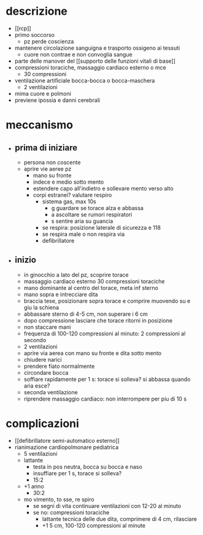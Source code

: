# descrizione
- [[rcp]]
- primo soccorso
	- pz perde coscienza
- mantenere circolazione sanguigna e trasporto ossigeno ai tessuti
	- cuore non contrae e non convoglia sangue
- parte delle manover del [[supporto delle funzioni vitali di base]]
- compressioni toraciche, massaggio cardiaco esterno o mce
	- 30 compressioni
- ventilazione artificiale bocca-bocca o bocca-maschera
	- 2 ventilazioni
- mima cuore e polmoni
- previene ipossia e danni cerebrali

# meccanismo
- ## prima di iniziare
	- persona non coscente
	- aprire vie aeree pz
		- mano su fronte
		- indece e medio sotto mento
		- estendere capo all'indietro e sollevare mento verso alto
		- corpi estranei? valutare respiro
			- sistema gas, max 10s
				- g guardare se torace alza e abbassa
				- a ascoltare se rumori respiratori
				- s sentire aria su guancia
			- se respira: posizione laterale di sicurezza e 118
			- se respira male o non respira via
			- defibrillatore
- ## inizio
	- in ginocchio a lato del pz, scoprire torace
	- massaggio cardiaco esterno 30 compressioni toraciche
	- mano dominante al centro del torace, meta inf sterno
	- mano sopra e intrecciare dita
	- braccia tese, posizionare sopra torace e comprire muovendo su e giu la schiena
	- abbassare sterno di 4-5 cm, non superare i 6 cm
	- dopo compressione lasciare che torace ritorni in posizione
	- non staccare mani
	- frequenza di 100-120 compressioni al minuto: 2 compressioni al secondo
	- 2 ventilazioni
	- aprire via aerea con mano su fronte e dita sotto mento
	- chiudere narici
	- prendere fiato normalmente
	- circondare bocca
	- soffiare rapidamente per 1 s: torace si solleva? si abbassa quando aria esce?
	- seconda ventilazione
	- riprendere massaggio cardiaco: non interrompere per piu di 10 s

# complicazioni
- [[defibrillatore semi-automatico esterno]]
- rianimazione cardiopolmonare pediatrica
	- 5 ventilazioni
	- lattante
		- testa in pos neutra, bocca su bocca e naso
		- insuffiare per 1 s, torace si solleva?
		- 15:2
	- +1 anno
		- 30:2
	- mo vimento, to sse, re spiro
		- se segni di vita continuare ventilazioni con 12-20 al minuto
		- se no: compressioni toraciche
			- lattante tecnica delle due dita, comprimere di 4 cm, rilasciare
			- +1 5 cm, 100-120 compressioni al minute